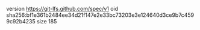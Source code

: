 version https://git-lfs.github.com/spec/v1
oid sha256:bf1e361b2484ee34d21f147e2e33bc73203e3e124640d3ce9b7c4599c92b4235
size 185
